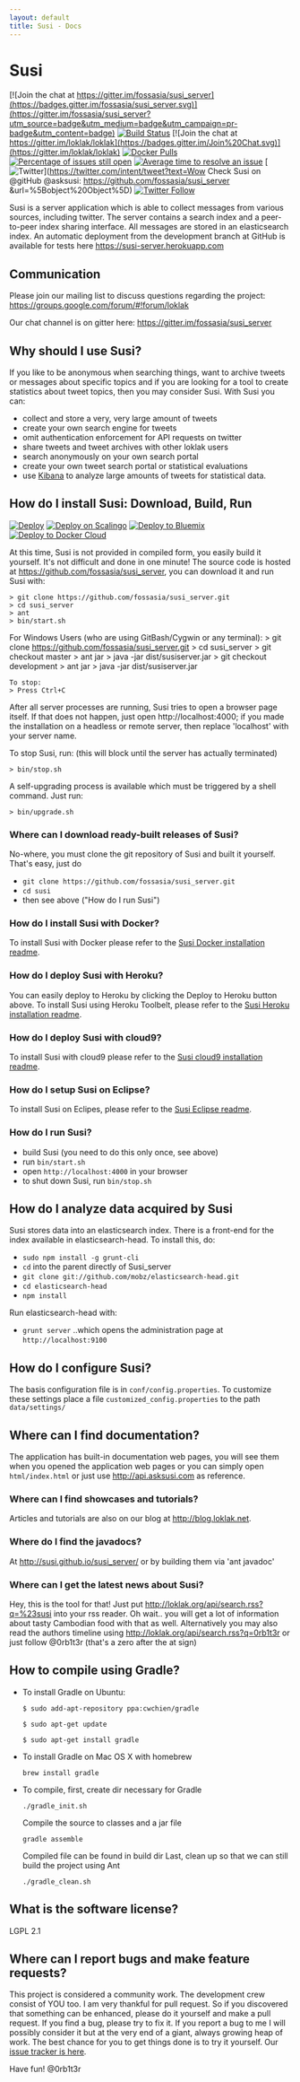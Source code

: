 ```yaml
---
layout: default
title: Susi - Docs
---
```


# Susi

[![Join the chat at https://gitter.im/fossasia/susi_server](https://badges.gitter.im/fossasia/susi_server.svg)](https://gitter.im/fossasia/susi_server?utm_source=badge&utm_medium=badge&utm_campaign=pr-badge&utm_content=badge)
[![Build Status](https://travis-ci.org/fossasia/susi_server.svg?branch=development)](https://travis-ci.org/fossasia/susi_server)
[![Join the chat at https://gitter.im/loklak/loklak](https://badges.gitter.im/Join%20Chat.svg)](https://gitter.im/loklak/loklak)
[![Docker Pulls](https://img.shields.io/docker/pulls/mariobehling/loklak.svg?maxAge=2592000?style=flat-square)](https://hub.docker.com/r/mariobehling/loklak/)
[![Percentage of issues still open](http://isitmaintained.com/badge/open/fossasia/susi_server.svg)](http://isitmaintained.com/project/fossasia/susi_server "Percentage of issues still open")
[![Average time to resolve an issue](http://isitmaintained.com/badge/resolution/fossasia/susi_server.svg)](http://isitmaintained.com/project/fossasia/susi_server "Average time to resolve an issue")
[![Twitter](https://img.shields.io/twitter/url/http/shields.io.svg?style=social)](https://twitter.com/intent/tweet?text=Wow Check Susi on @gitHub @asksusi: https://github.com/fossasia/susi_server &url=%5Bobject%20Object%5D)
[![Twitter Follow](https://img.shields.io/twitter/follow/lklknt.svg?style=social&label=Follow&maxAge=2592000?style=flat-square)](https://twitter.com/lklknt)

Susi is a server application which is able to collect messages from various sources, including twitter. The server contains a search index and a peer-to-peer index sharing interface. All messages are stored in an elasticsearch index. An automatic deployment from the development branch at GitHub is available for tests here https://susi-server.herokuapp.com

## Communication

Please join our mailing list to discuss questions regarding the project: https://groups.google.com/forum/#!forum/loklak

Our chat channel is on gitter here: https://gitter.im/fossasia/susi_server

## Why should I use Susi?

If you like to be anonymous when searching things, want to archive tweets or messages about specific topics and if you are looking for a tool to create statistics about tweet topics, then you may consider Susi. With Susi you can:

- collect and store a very, very large amount of tweets
- create your own search engine for tweets
- omit authentication enforcement for API requests on twitter
- share tweets and tweet archives with other loklak users
- search anonymously on your own search portal
- create your own tweet search portal or statistical evaluations
- use [Kibana](https://github.com/elastic/kibana) to analyze large amounts of tweets for statistical data.

## How do I install Susi: Download, Build, Run

[![Deploy](https://www.herokucdn.com/deploy/button.svg)](https://heroku.com/deploy)
[![Deploy on Scalingo](https://cdn.scalingo.com/deploy/button.svg)](https://my.scalingo.com/deploy?source=https://github.com/fossasia/susi_server)
[![Deploy to Bluemix](https://bluemix.net/deploy/button.png)](https://bluemix.net/deploy?repository=https://github.com/fossasia/susi_server)
[![Deploy to Docker Cloud](https://files.cloud.docker.com/images/deploy-to-dockercloud.svg)](https://cloud.docker.com/stack/deploy/)

At this time, Susi is not provided in compiled form, you easily build it yourself. It's not difficult and done in one minute! The source code is hosted at https://github.com/fossasia/susi_server, you can download it and run Susi with:

    > git clone https://github.com/fossasia/susi_server.git
    > cd susi_server
    > ant
    > bin/start.sh

For Windows Users (who are using GitBash/Cygwin or any terminal):
    > git clone https://github.com/fossasia/susi_server.git
    > cd susi_server
    > git checkout master
    > ant jar
    > java -jar dist/susiserver.jar
    > git checkout development
    > ant jar
    > java -jar dist/susiserver.jar
    
    To stop:
    > Press Ctrl+C


After all server processes are running, Susi tries to open a browser page itself. If that does not happen, just open http://localhost:4000; if you made the installation on a headless or remote server, then replace 'localhost' with your server name.

To stop Susi, run: (this will block until the server has actually terminated)

    > bin/stop.sh

A self-upgrading process is available which must be triggered by a shell command. Just run:

    > bin/upgrade.sh

### Where can I download ready-built releases of Susi?

No-where, you must clone the git repository of Susi and built it yourself. That's easy, just do
- `git clone https://github.com/fossasia/susi_server.git`
- `cd susi`
- then see above ("How do I run Susi")

### How do I install Susi with Docker?
To install Susi with Docker please refer to the [Susi Docker installation readme](/docs/installation_docker.md).

### How do I deploy Susi with Heroku?
You can easily deploy to Heroku by clicking the Deploy to Heroku button above. To install Susi using Heroku Toolbelt, please refer to the [Susi Heroku installation readme](/docs/installation_heroku.md).

### How do I deploy Susi with cloud9?
To install Susi with cloud9 please refer to the [Susi cloud9 installation readme](/docs/installation_cloud9.md).

### How do I setup Susi on Eclipse?

To install Susi on Eclipes, please refer to the [Susi Eclipse readme](/docs/eclipseSetup.md).

### How do I run Susi?

- build Susi (you need to do this only once, see above)
- run `bin/start.sh`
- open `http://localhost:4000` in your browser
- to shut down Susi, run `bin/stop.sh`

## How do I analyze data acquired by Susi

Susi stores data into an elasticsearch index. There is a front-end
for the index available in elasticsearch-head. To install this, do:
- `sudo npm install -g grunt-cli`
- `cd` into the parent directly of Susi_server
- `git clone git://github.com/mobz/elasticsearch-head.git`
- `cd elasticsearch-head`
- `npm install`

Run elasticsearch-head with:
- `grunt server`
..which opens the administration page at `http://localhost:9100`

## How do I configure Susi?

The basis configuration file is in ```conf/config.properties```. To customize these settings place a file ```customized_config.properties``` to the path ```data/settings/```

## Where can I find documentation?

The application has built-in documentation web pages, you will see them when you opened the application web pages or you can simply open `html/index.html` or just use http://api.asksusi.com as reference. 

### Where can I find showcases and tutorials?

Articles and tutorials are also on our blog at http://blog.loklak.net.

### Where do I find the javadocs?

At http://susi.github.io/susi_server/ or by building them via 'ant javadoc'

### Where can I get the latest news about Susi?

Hey, this is the tool for that! Just put http://loklak.org/api/search.rss?q=%23susi into your rss reader. Oh wait.. you will get a lot of information about tasty Cambodian food with that as well. Alternatively you may also read the authors timeline using http://loklak.org/api/search.rss?q=0rb1t3r or just follow @0rb1t3r (that's a zero after the at sign)

## How to compile using Gradle?
- To install Gradle on Ubuntu:

  ```
  $ sudo add-apt-repository ppa:cwchien/gradle

  $ sudo apt-get update

  $ sudo apt-get install gradle
  ```
- To install Gradle on Mac OS X with homebrew

  ```
  brew install gradle
  ```
- To compile, first, create dir necessary for Gradle

  ```
  ./gradle_init.sh
  ```

  Compile the source to classes and a jar file

  ```
  gradle assemble
  ```

  Compiled file can be found in build dir
  Last, clean up so that we can still build the project using Ant

  ```
  ./gradle_clean.sh
  ```


## What is the software license?

LGPL 2.1


## Where can I report bugs and make feature requests?

This project is considered a community work. The development crew consist of YOU too. I am very thankful for pull request. So if you discovered that something can be enhanced, please do it yourself and make a pull request. If you find a bug, please try to fix it. If you report a bug to me I will possibly consider it but at the very end of a giant, always growing heap of work. The best chance for you to get things done is to try it yourself. Our [issue tracker is here](https://github.com/fossasia/susi_server/issues).


Have fun!
@0rb1t3r
